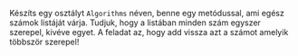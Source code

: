 Készíts egy osztályt `Algorithms` néven, benne egy metódussal, ami egész számok listáját várja.
Tudjuk, hogy a listában minden szám egyszer szerepel, kivéve egyet. A feladat az, hogy add vissza
azt a számot amelyik többször szerepel!